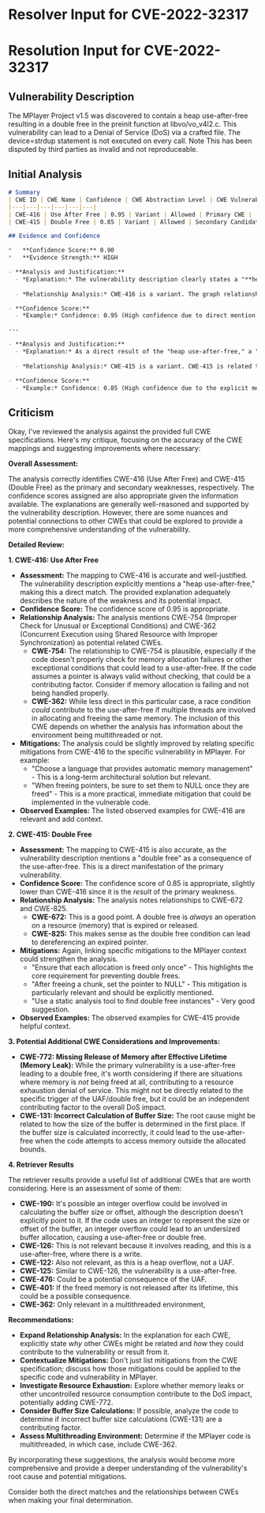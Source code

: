 # Resolver Input for CVE-2022-32317

# Resolution Input for CVE-2022-32317

## Vulnerability Description
The MPlayer Project v1.5 was discovered to contain a heap use-after-free resulting in a double free in the preinit function at libvo/vo_v4l2.c. This vulnerability can lead to a Denial of Service (DoS) via a crafted file. The device=strdup statement is not executed on every call. Note This has been disputed by third parties as invalid and not reproduceable.

## Initial Analysis
```markdown
# Summary 
| CWE ID | CWE Name | Confidence | CWE Abstraction Level | CWE Vulnerability Mapping Label | CWE-Vulnerability Mapping Notes |
|---|---|---|---|---|---|
| CWE-416 | Use After Free | 0.95 | Variant | Allowed | Primary CWE |
| CWE-415 | Double Free | 0.85 | Variant | Allowed | Secondary Candidate |

## Evidence and Confidence

*   **Confidence Score:** 0.90
*   **Evidence Strength:** HIGH

- **Analysis and Justification:**  
  - *Explanation:* The vulnerability description clearly states a "**heap use-after-free**" condition leading to a "**double free**" in MPlayer v1.5. CWE-416 (Use After Free) directly addresses the scenario where the product reuses memory after it has been freed. The provided "CVE Reference Links Content Summary" confirms that the **root cause** is indeed a heap use-after-free vulnerability. The description matches the CWE-416 characteristics precisely. The MITRE mapping guidance marks the usage for CWE-416 as "Allowed," further reinforcing its suitability. While CWE-415 (Double Free) is also present as a consequence of the use-after-free, CWE-416 represents the primary **rootcause**.
  
  - *Relationship Analysis:* CWE-416 is a variant. The graph relationships show that CWE-416 can lead to CWE-754 (Improper Check for Unusual or Exceptional Conditions) and CWE-362 (Concurrent Execution using Shared Resource with Improper Synchronization).

- **Confidence Score:**  
  - *Example:* Confidence: 0.95 (High confidence due to direct mention of "heap use-after-free" and supporting CVE reference details).

---

- **Analysis and Justification:**  
  - *Explanation:* As a direct result of the "heap use-after-free," a "**double free**" condition occurs. CWE-415 (Double Free) describes the scenario where `free()` is called twice on the same memory address. While CWE-416 is the **rootcause**, CWE-415 represents a significant secondary weakness that contributes to the vulnerability's impact. The CVE reference confirms this **double free** condition. The MITRE mapping guidance marks the usage for CWE-415 as "Allowed."
  
  - *Relationship Analysis:* CWE-415 is a variant. CWE-415 is related to CWE-672 (Operation on Resource After Expiry) and CWE-825 (Expired Pointer Dereference).

- **Confidence Score:**  
  - *Example:* Confidence: 0.85 (High confidence due to the explicit mention of "double free" and its presence in the CVE reference).
```

## Criticism
Okay, I've reviewed the analysis against the provided full CWE specifications. Here's my critique, focusing on the accuracy of the CWE mappings and suggesting improvements where necessary:

**Overall Assessment:**

The analysis correctly identifies CWE-416 (Use After Free) and CWE-415 (Double Free) as the primary and secondary weaknesses, respectively. The confidence scores assigned are also appropriate given the information available. The explanations are generally well-reasoned and supported by the vulnerability description. However, there are some nuances and potential connections to other CWEs that could be explored to provide a more comprehensive understanding of the vulnerability.

**Detailed Review:**

**1. CWE-416: Use After Free**

*   **Assessment:** The mapping to CWE-416 is accurate and well-justified. The vulnerability description explicitly mentions a "heap use-after-free," making this a direct match. The provided explanation adequately describes the nature of the weakness and its potential impact.
*   **Confidence Score:** The confidence score of 0.95 is appropriate.
*   **Relationship Analysis:** The analysis mentions CWE-754 (Improper Check for Unusual or Exceptional Conditions) and CWE-362 (Concurrent Execution using Shared Resource with Improper Synchronization) as potential related CWEs.
    *   **CWE-754:** The relationship to CWE-754 is plausible, especially if the code doesn't properly check for memory allocation failures or other exceptional conditions that could lead to a use-after-free. If the code assumes a pointer is always valid without checking, that could be a contributing factor.  Consider if memory allocation is failing and not being handled properly.
    *   **CWE-362:** While less direct in this particular case, a race condition *could* contribute to the use-after-free if multiple threads are involved in allocating and freeing the same memory. The inclusion of this CWE depends on whether the analysis has information about the environment being multithreaded or not.
*   **Mitigations:** The analysis could be slightly improved by relating specific mitigations from CWE-416 to the specific vulnerability in MPlayer.  For example:
    *   "Choose a language that provides automatic memory management" - This is a long-term architectural solution but relevant.
    *   "When freeing pointers, be sure to set them to NULL once they are freed" -  This is a more practical, immediate mitigation that could be implemented in the vulnerable code.
*   **Observed Examples:** The listed observed examples for CWE-416 are relevant and add context.

**2. CWE-415: Double Free**

*   **Assessment:** The mapping to CWE-415 is also accurate, as the vulnerability description mentions a "double free" as a consequence of the use-after-free. This is a direct manifestation of the primary vulnerability.
*   **Confidence Score:** The confidence score of 0.85 is appropriate, slightly lower than CWE-416 since it is the *result* of the primary weakness.
*   **Relationship Analysis:** The analysis notes relationships to CWE-672 and CWE-825.
    *   **CWE-672:** This is a good point. A double free is *always* an operation on a resource (memory) that is expired or released.
    *   **CWE-825:** This makes sense as the double free condition can lead to dereferencing an expired pointer.
*   **Mitigations:** Again, linking specific mitigations to the MPlayer context could strengthen the analysis.
    *   "Ensure that each allocation is freed only once" - This highlights the core requirement for preventing double frees.
    *    "After freeing a chunk, set the pointer to NULL" - This mitigation is particularly relevant and should be explicitly mentioned.
    *   "Use a static analysis tool to find double free instances" - Very good suggestion.
*   **Observed Examples:** The observed examples for CWE-415 provide helpful context.

**3. Potential Additional CWE Considerations and Improvements:**

*   **CWE-772: Missing Release of Memory after Effective Lifetime (Memory Leak):** While the primary vulnerability is a use-after-free leading to a double free, it's worth considering if there are situations where memory is *not* being freed at all, contributing to a resource exhaustion denial of service. This might not be directly related to the specific trigger of the UAF/double free, but it could be an independent contributing factor to the overall DoS impact.
*   **CWE-131: Incorrect Calculation of Buffer Size:** The root cause might be related to how the size of the buffer is determined in the first place. If the buffer size is calculated incorrectly, it could lead to the use-after-free when the code attempts to access memory outside the allocated bounds.

**4. Retriever Results**

The retriever results provide a useful list of additional CWEs that are worth considering.
Here is an assessment of some of them:
*   **CWE-190:** It's possible an integer overflow could be involved in calculating the buffer size or offset, although the description doesn't explicitly point to it. If the code uses an integer to represent the size or offset of the buffer, an integer overflow could lead to an undersized buffer allocation, causing a use-after-free or double free.
*   **CWE-126:** This is not relevant because it involves reading, and this is a use-after-free, where there is a write.
*   **CWE-122:** Also not relevant, as this is a heap overflow, not a UAF.
*   **CWE-125:** Similar to CWE-126, the vulnerability is a use-after-free.
*   **CWE-476:** Could be a potential consequence of the UAF.
*   **CWE-401:** If the freed memory is not released after its lifetime, this could be a possible consequence.
*   **CWE-362:** Only relevant in a multithreaded environment,

**Recommendations:**

*   **Expand Relationship Analysis:** In the explanation for each CWE, explicitly state *why* other CWEs might be related and *how* they could contribute to the vulnerability or result from it.
*   **Contextualize Mitigations:**  Don't just list mitigations from the CWE specification; discuss how those mitigations could be applied to the specific code and vulnerability in MPlayer.
*   **Investigate Resource Exhaustion:**  Explore whether memory leaks or other uncontrolled resource consumption contribute to the DoS impact, potentially adding CWE-772.
*   **Consider Buffer Size Calculations:** If possible, analyze the code to determine if incorrect buffer size calculations (CWE-131) are a contributing factor.
*   **Assess Multithreading Environment:**  Determine if the MPlayer code is multithreaded, in which case, include CWE-362.

By incorporating these suggestions, the analysis would become more comprehensive and provide a deeper understanding of the vulnerability's root cause and potential mitigations.

Consider both the direct matches and the relationships between CWEs
when making your final determination.
        